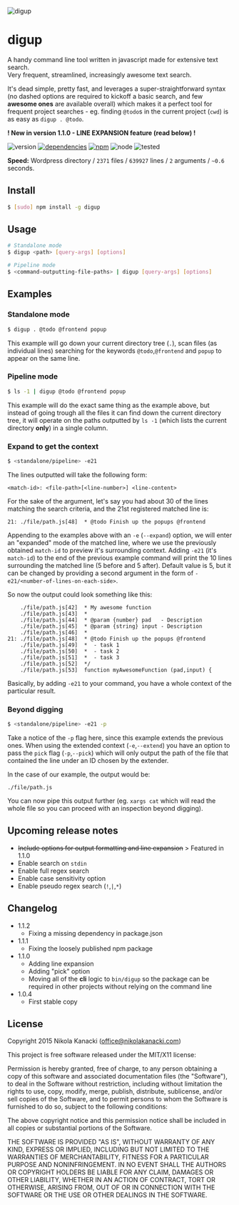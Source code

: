 ![digup](http://cdn.nikolakanacki.com/pub/va/digup.png)

# digup

A handy command line tool written in javascript made for extensive text search.  
Very frequent, streamlined, increasingly awesome text search.

It's dead simple, pretty fast, and leverages a super-straightforward syntax (no dashed options are required to kickoff a basic search, and few **awesome ones** are available overall) which makes it a perfect tool for frequent project searches - eg. finding `@todo`s in the current project (`cwd`) is as easy as `digup . @todo`.

**! New in version 1.1.0 - LINE EXPANSION feature (read below) !**

![version](https://img.shields.io/badge/version-1.1.2-green.svg)
[![dependencies](https://david-dm.org/nikolakanacki/digup.svg)](https://david-dm.org/nikolakanacki/digup)
[![npm](https://img.shields.io/badge/npm-1.1.2-green.svg)](https://www.npmjs.com/package/digup)
![node](https://img.shields.io/badge/node-4.2.1-green.svg)
![tested](https://img.shields.io/badge/tested-linux%20|%20osx-green.svg)

**Speed:** Wordpress directory / `2371` files / `639927` lines / `2` arguments / `~0.6` seconds.

## Install

```bash
$ [sudo] npm install -g digup
```

## Usage

```bash
# Standalone mode
$ digup <path> [query-args] [options]

# Pipeline mode
$ <command-outputting-file-paths> | digup [query-args] [options]
```

## Examples

### Standalone mode

```bash
$ digup . @todo @frontend popup
```
  
This example will go down your current directory tree (`.`), scan files (as individual lines) searching for the keywords `@todo`,`@frontend` and `popup` to appear on the same line.

### Pipeline mode

```bash
$ ls -1 | digup @todo @frontend popup
```

This example will do the exact same thing as the example above, but instead of going trough all the files it can find down the current directory tree, it will operate on the paths outputted by `ls -1` (which lists the current directory **only**) in a single column.

### Expand to get the context

```bash
$ <standalone/pipeline> -e21
```

The lines outputted will take the following form:

```
<match-id>: <file-path>[<line-number>] <line-content>
```  

For the sake of the argument, let's say you had about 30 of the lines matching the search criteria, and the 21st registered matched line is:

```
21: ./file/path.js[48]  * @todo Finish up the popups @frontend
```

Appending to the examples above with an `-e` (`--expand`) option, we will enter an "expanded" mode of the matched line, where we use the previously obtained `match-id` to preview it's surrounding context. Adding `-e21` (it's `match-id`) to the end of the previous example command will print the 10 lines surrounding the matched line (5 before and 5 after). Default value is 5, but it can be changed by providing a second argument in the form of `-e21/<number-of-lines-on-each-side>`.

So now the output could look something like this:


```
    ./file/path.js[42]  * My awesome function
    ./file/path.js[43]  *
    ./file/path.js[44]  * @param {number} pad   - Description
    ./file/path.js[45]  * @param {string} input - Description
    ./file/path.js[46]  *
21: ./file/path.js[48]  * @todo Finish up the popups @frontend
    ./file/path.js[49]  *  - task 1
    ./file/path.js[50]  *  - task 2
    ./file/path.js[51]  *  - task 3
    ./file/path.js[52]  */
    ./file/path.js[53]  function myAwesomeFunction (pad,input) {
```

Basically, by adding `-e21` to your command, you have a whole context of the particular result.

### Beyond digging

```bash
$ <standalone/pipeline> -e21 -p
```

Take a notice of the `-p` flag here, since this example extends the previous ones. When using the extended context (`-e`,`--extend`) you have an option to pass the `pick` flag (`-p`,`--pick`) which will only output the path of the file that contained the line under an ID chosen by the extender.

In the case of our example, the output would be:

```
./file/path.js
```

You can now pipe this output further (eg. `xargs cat` which will read the whole file so you can proceed with an inspection beyond digging).

## Upcoming release notes
- ~~Include options for output formatting and line expansion~~ > Featured in 1.1.0
- Enable search on `stdin`
- Enable full regex search
- Enable case sensitivity option
- Enable pseudo regex search (`!`,`|`,`*`)

## Changelog
- 1.1.2
  - Fixing a missing dependency in package.json
- 1.1.1
  - Fixing the loosely published npm package
- 1.1.0
  - Adding line expansion
  - Adding "pick" option
  - Moving all of the **cli** logic to `bin/digup` so the package can be required in other projects without relying on the command line
- 1.0.4
  - First stable copy

## License

Copyright 2015 Nikola Kanacki (office@nikolakanacki.com)

This project is free software released under the MIT/X11 license:

Permission is hereby granted, free of charge, to any person obtaining a copy of this software and associated documentation files (the "Software"), to deal in the Software without restriction, including without limitation the rights to use, copy, modify, merge, publish, distribute, sublicense, and/or sell copies of the Software, and to permit persons to whom the Software is furnished to do so, subject to the following conditions:

The above copyright notice and this permission notice shall be included in all copies or substantial portions of the Software.

THE SOFTWARE IS PROVIDED "AS IS", WITHOUT WARRANTY OF ANY KIND, EXPRESS OR IMPLIED, INCLUDING BUT NOT LIMITED TO THE WARRANTIES OF MERCHANTABILITY, FITNESS FOR A PARTICULAR PURPOSE AND NONINFRINGEMENT. IN NO EVENT SHALL THE AUTHORS OR COPYRIGHT HOLDERS BE LIABLE FOR ANY CLAIM, DAMAGES OR OTHER LIABILITY, WHETHER IN AN ACTION OF CONTRACT, TORT OR OTHERWISE, ARISING FROM, OUT OF OR IN CONNECTION WITH THE SOFTWARE OR THE USE OR OTHER DEALINGS IN THE SOFTWARE.

